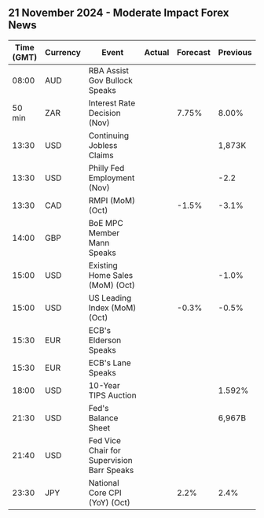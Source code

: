 ## 21 November 2024 - Moderate Impact Forex News

| Time (GMT) | Currency | Event | Actual | Forecast | Previous |
|------|----------|-------|--------|----------|----------|
| 08:00 | AUD | RBA Assist Gov Bullock Speaks |  |  |  |
| 50 min | ZAR | Interest Rate Decision (Nov) |  | 7.75% | 8.00% |
| 13:30 | USD | Continuing Jobless Claims |  |  | 1,873K |
| 13:30 | USD | Philly Fed Employment (Nov) |  |  | -2.2 |
| 13:30 | CAD | RMPI (MoM) (Oct) |  | -1.5% | -3.1% |
| 14:00 | GBP | BoE MPC Member Mann Speaks |  |  |  |
| 15:00 | USD | Existing Home Sales (MoM) (Oct) |  |  | -1.0% |
| 15:00 | USD | US Leading Index (MoM) (Oct) |  | -0.3% | -0.5% |
| 15:30 | EUR | ECB's Elderson Speaks |  |  |  |
| 15:30 | EUR | ECB's Lane Speaks |  |  |  |
| 18:00 | USD | 10-Year TIPS Auction |  |  | 1.592% |
| 21:30 | USD | Fed's Balance Sheet |  |  | 6,967B |
| 21:40 | USD | Fed Vice Chair for Supervision Barr Speaks |  |  |  |
| 23:30 | JPY | National Core CPI (YoY) (Oct) |  | 2.2% | 2.4% |
